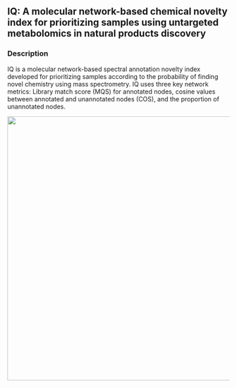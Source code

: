 ## IQ: A molecular network-based chemical novelty index for prioritizing samples using untargeted metabolomics in natural products discovery

### Description

IQ is a molecular network-based spectral annotation novelty index developed for prioritizing samples according to the probability of finding novel chemistry using mass spectrometry. IQ uses three key network metrics: Library match score (MQS) for annotated nodes, cosine values between annotated and unannotated nodes (COS), and the proportion of unannotated nodes.

<img src="https://github.com/user-attachments/assets/84dcd722-efb3-4588-8584-05639d8fe347" width="600">
